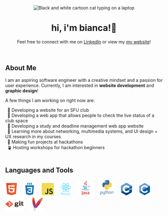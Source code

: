 <div id="header" align="center">
  <img src="https://media1.giphy.com/media/v1.Y2lkPTc5MGI3NjExam41bTF5bTYwcWs1ZDV5M3ZubDdkYmtseHJwYnhkeGJpMDM5M3Z2eSZlcD12MV9pbnRlcm5hbF9naWZfYnlfaWQmY3Q9cw/ZCes4khR2025X0rOLY/giphy.gif" alt="Black and white cartoon cat typing on a laptop" height="350px">
  <h1>hi, i'm bianca!👋</h1>
  Feel free to connect with me on <a href="https://www.linkedin.com/in/biancadimaano/" style="backgroundColor:blue">LinkedIn</a> or view my <a href="https://biancadimaano.ca/">my website</a>!
</div> 
<br><br>
<h2>About Me</h2>
<p>I am an aspiring software engineer with a creative mindset and a passion for user experience. Currently, I am interested in <strong>website development</strong> and <strong>graphic design</strong>!</p>
<p>A few things I am working on right now are: </p>
&ensp;📗 Developing a website for an SFU club<br>
&ensp;🌳 Developing a web app that allows people to check the live status of a club space<br> 
&ensp;🦢 Developing a study and deadline management web app website<br> 
&ensp;🍋 Learning more about networking, multimedia systems, and UI design + UX research in my courses<br>
&ensp;🧸 Making fun projects at hackathons<br>
&ensp;🪴 Hosting workshops for hackathon beginners
<br><br>
<h2>Languages and Tools</h2>
<div>
  <img src="https://github.com/devicons/devicon/blob/master/icons/html5/html5-original.svg" title="HTML5" alt="HTML" width="40" height="40"/>&emsp;
  <img src="https://github.com/devicons/devicon/blob/master/icons/css3/css3-plain-wordmark.svg"  title="CSS3" alt="CSS" width="40" height="40"/>&emsp;
  <img src="https://github.com/devicons/devicon/blob/master/icons/javascript/javascript-original.svg" title="JavaScript" alt="JavaScript" width="40" height="40"/>&emsp;
  <img src="https://github.com/devicons/devicon/blob/master/icons/react/react-original-wordmark.svg" title="React" alt="React" width="40" height="40"/>&emsp;
  <img src="https://github.com/devicons/devicon/blob/master/icons/java/java-original-wordmark.svg" title="Java" alt="Java" width="50" height="50"/>&emsp;
  <img src="https://github.com/devicons/devicon/blob/master/icons/python/python-original-wordmark.svg" title="Python" alt="Python" width="50" height="50"/>&emsp;
  <img src="https://github.com/devicons/devicon/blob/master/icons/cplusplus/cplusplus-original.svg" title="C++" alt="C++" width="40" height="40"/>&emsp;
  <img src="https://github.com/devicons/devicon/blob/master/icons/c/c-original.svg" title="C" alt="C" width="40" height="40"/>&emsp;
  <img src="https://github.com/devicons/devicon/blob/master/icons/git/git-original-wordmark.svg" title="Git" alt="Git" width="60" height="50"/>&emsp;
  <img src="https://github.com/devicons/devicon/blob/master/icons/maven/maven-original.svg" title="Maven" alt="Maven" width="50" height="50"/>&emsp;
</div>

<!--
**biancadimaano/biancadimaano** is a ✨ _special_ ✨ repository because its `README.md` (this file) appears on your GitHub profile.

Here are some ideas to get you started:

- 🔭 I’m currently working on ...
- 🌱 I’m currently learning ...
- 👯 I’m looking to collaborate on ...
- 🤔 I’m looking for help with ...
- 💬 Ask me about ...
- 📫 How to reach me: ...
- 😄 Pronouns: ...
- ⚡ Fun fact: ...
-->
